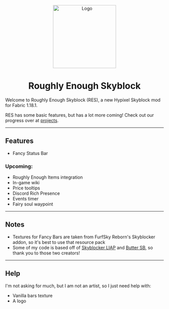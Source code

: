 <p align="center"><img src="https://cdn.modrinth.com/data/I6wayhhr/icon.png" alt="Logo" width="200"></p>
<h1 align="center">Roughly Enough Skyblock<br></h1>

Welcome to Roughly Enough Skyblock (RES), a new Hypixel Skyblock mod for Fabric 1.18.1. 

RES has some basic features, but has a lot more coming! Check out our progress over at [projects](https://github.com/EnyCode/RoughlyEnoughSkyblock/projects/1). 

<hr>

## Features
- Fancy Status Bar
### Upcoming:
- Roughly Enough Items integration
- In-game wiki
- Price tooltips
- Discord Rich Presence
- Events timer
- Fairy soul waypoint

<hr>

## Notes
- Textures for Fancy Bars are taken from FurfSky Reborn's Skyblocker addon, so it's best to use that resource pack
- Some of my code is based off of [Skyblocker LIAP](https://modrinth.com/mod/skyblocker-liap) and [Butter SB](https://modrinth.com/mod/buttersb), so thank you to those two creators!

<hr>

## Help
I'm not asking for much, but I am not an artist, so I just need help with:
- Vanilla bars texture
- A logo
